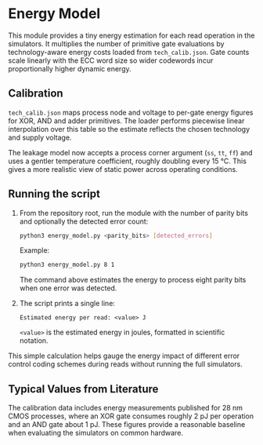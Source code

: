 # Energy Model

This module provides a tiny energy estimation for each read operation in the
simulators. It multiplies the number of primitive gate evaluations by
technology-aware energy costs loaded from `tech_calib.json`. Gate counts scale
linearly with the ECC word size so wider codewords incur proportionally higher
dynamic energy.

## Calibration

`tech_calib.json` maps process node and voltage to per-gate energy figures for
XOR, AND and adder primitives. The loader performs piecewise linear
interpolation over this table so the estimate reflects the chosen technology and
supply voltage.

The leakage model now accepts a process corner argument (`ss`, `tt`, `ff`) and
uses a gentler temperature coefficient, roughly doubling every 15 °C. This gives
a more realistic view of static power across operating conditions.

## Running the script

1. From the repository root, run the module with the number of parity bits and
   optionally the detected error count:

   ```bash
   python3 energy_model.py <parity_bits> [detected_errors]
   ```

   Example:

   ```bash
   python3 energy_model.py 8 1
   ```

   The command above estimates the energy to process eight parity bits when one
   error was detected.

2. The script prints a single line:

   ```
   Estimated energy per read: <value> J
   ```

   `<value>` is the estimated energy in joules, formatted in scientific notation.

This simple calculation helps gauge the energy impact of different error control
coding schemes during reads without running the full simulators.

## Typical Values from Literature

The calibration data includes energy measurements published for 28&nbsp;nm CMOS
processes, where an XOR gate consumes roughly 2&nbsp;pJ per operation and an AND
gate about 1&nbsp;pJ. These figures provide a reasonable baseline when evaluating
the simulators on common hardware.
